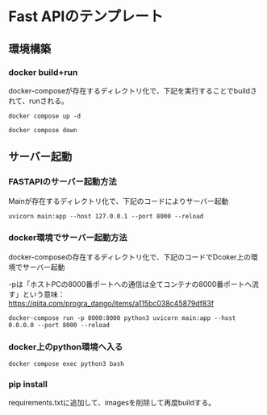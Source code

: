 # Fast APIのテンプレート

## 環境構築

### docker build+run
docker-composeが存在するディレクトリ化で、下記を実行することでbuildされて、runされる。

`docker compose up -d`

`docker compose down `

## サーバー起動

### FASTAPIのサーバー起動方法
Mainが存在するディレクトリ化で、下記のコードによりサーバー起動

`uvicorn main:app --host 127.0.0.1 --port 8000 --reload`

### docker環境でサーバー起動方法
docker-composeの存在するディレクトリ化で、下記のコードでDcoker上の環境でサーバー起動

-pは「ホストPCの8000番ポートへの通信は全てコンテナの8000番ポートへ流す」という意味：https://qiita.com/progra_dango/items/a115bc038c45879df83f

`docker-compose run -p 8000:8000 python3 uvicorn main:app --host 0.0.0.0 --port 8000 --reload  `

### docker上のpython環境へ入る
`docker compose exec python3 bash`

### pip install
requirements.txtに追加して、imagesを削除して再度buildする。
